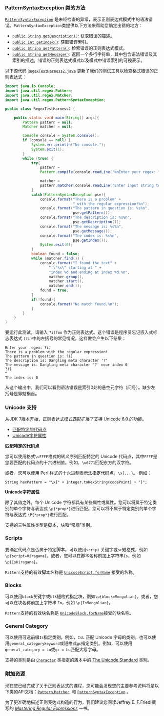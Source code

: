 ### PatternSyntaxException 类的方法

[`PatternSyntaxException`](https://docs.oracle.com/javase/8/docs/api/java/util/regex/PatternSyntaxException.html) 是未经检查的异常，表示正则表达式模式中的语法错误。`PatternSyntaxException`类提供以下方法来帮助您确定出错的地方：

- [`public String getDescription()`](https://docs.oracle.com/javase/8/docs/api/java/util/regex/PatternSyntaxException.html#getDescription--): 获取错误的描述。
- [`public int getIndex()`](https://docs.oracle.com/javase/8/docs/api/java/util/regex/PatternSyntaxException.html#getIndex--): 获取错误索引。
- [`public String getPattern()`](https://docs.oracle.com/javase/8/docs/api/java/util/regex/PatternSyntaxException.html#getPattern--): 检索错误的正则表达式模式。
- [`public String getMessage()`](https://docs.oracle.com/javase/8/docs/api/java/util/regex/PatternSyntaxException.html#getMessage--): 返回一个多行字符串，其中包含语法错误及其索引的描述，错误的正则表达式模式以及模式中错误索引的可视表示。

以下源代码 [`RegexTestHarness2.java`](https://docs.oracle.com/javase/tutorial/essential/regex/examples/RegexTestHarness2.java) 更新了我们的测试工具以检查格式错误的正则表达式：

```java
import java.io.Console;
import java.util.regex.Pattern;
import java.util.regex.Matcher;
import java.util.regex.PatternSyntaxException;

public class RegexTestHarness2 {

    public static void main(String[] args){
        Pattern pattern = null;
        Matcher matcher = null;

        Console console = System.console();
        if (console == null) {
            System.err.println("No console.");
            System.exit(1);
        }
        while (true) {
            try{
                pattern = 
                Pattern.compile(console.readLine("%nEnter your regex: "));

                matcher = 
                pattern.matcher(console.readLine("Enter input string to search: "));
            }
            catch(PatternSyntaxException pse){
                console.format("There is a problem" +
                               " with the regular expression!%n");
                console.format("The pattern in question is: %s%n",
                               pse.getPattern());
                console.format("The description is: %s%n",
                               pse.getDescription());
                console.format("The message is: %s%n",
                               pse.getMessage());
                console.format("The index is: %s%n",
                               pse.getIndex());
                System.exit(0);
            }
            boolean found = false;
            while (matcher.find()) {
                console.format("I found the text" +
                    " \"%s\" starting at " +
                    "index %d and ending at index %d.%n",
                    matcher.group(),
                    matcher.start(),
                    matcher.end());
                found = true;
            }
            if(!found){
                console.format("No match found.%n");
            }
        }
    }
}
```

要运行此测试，请输入 `?i)foo` 作为正则表达式。这个错误是程序员忘记嵌入式标志表达式 `(?i)`中的左括号的常见情况。这样做会产生以下结果：

```
Enter your regex: ?i)
There is a problem with the regular expression!
The pattern in question is: ?i)
The description is: Dangling meta character '?'
The message is: Dangling meta character '?' near index 0
?i)
^
The index is: 0
```

从这个输出中，我们可以看到语法错误是索引0处的悬空元字符（问号）。缺少左括号是罪魁祸首。

### Unicode 支持

从JDK 7版本开始，正则表达式模式匹配扩展了支持 Unicode 6.0 的功能。

- [匹配特定的代码点](https://docs.oracle.com/javase/tutorial/essential/regex/unicode.html#matchingSpecific)
- [Unicode字符属性](https://docs.oracle.com/javase/tutorial/essential/regex/unicode.html#properties)

**匹配特定的代码点**

您可以使用格式`\uFFFF`格式的转义序列匹配特定的 Unicode 代码点，其中`FFFF`是您要匹配的代码点的十六进制值。例如，`\u6771`匹配东方的汉字符。

或者，您可以使用 Perl 样式的十六进制表示法指定代码点，`\x{...}`。 例如：

```
String hexPattern = "\x{" + Integer.toHexString(codePoint) + "}";
```

**Unicode字符属性**

除了其值之外，每个 Unicode 字符都具有某些属性或属性。您可以将属于特定类别的单个字符与表达式 `\p{*prop*}`进行匹配。您可以将不属于特定类别的单个字符与表达式 `\P{*prop*}`进行匹配。

支持的三种属性类型是脚本，块和“常规”类别。

### Scripts

要确定代码点是否属于特定脚本，可以使用`script` 关键字或`sc`短格式，例如`\p{script=Hiragana}`。或者，您可以在脚本名称前加上字符串`Is`，例如`\p{IsHiragana}`。

`Pattern`支持的有效脚本名称是 [`UnicodeScript.forName`](https://docs.oracle.com/javase/8/docs/api/java/lang/Character.UnicodeScript.html#forName-java.lang.String-) 接受的名称。

### Blocks

可以使用`block`关键字或`blk`短格式指定块，例如`\p{block=Mongolian}`。或者，您可以在块名称前加上字符串 `In`，例如 `\p{InMongolian}`。

`Pattern`支持的有效块名称是 [`UnicodeBlock.forName`](https://docs.oracle.com/javase/8/docs/api/java/lang/Character.UnicodeBlock.html#forName-java.lang.String-)接受的块名称。

### General Category

可以使用可选前缀`Is`指定类别。例如，`IsL` 匹配 Unicode 字母的类别。也可以使用`general_categorykeyword`或短格式`gc`指定类别。例如，可以使用`general_category = Lu`或`gc = Lu`匹配大写字母。

支持的类别是由 [`Character`](https://docs.oracle.com/javase/8/docs/api/java/lang/Character.html) 类指定的版本中的 [The Unicode Standard](http://www.unicode.org/unicode/standard/standard.html) 类别。

### 附加资源

现在您已经完成了关于正则表达式的课程，您可能会发现您的主要参考资料将是以下类的API文档：[`Pattern`](https://docs.oracle.com/javase/8/docs/api/java/util/regex/Pattern.html),[`Matcher`](https://docs.oracle.com/javase/8/docs/api/java/util/regex/Matcher.html), 和 [`PatternSyntaxException`](https://docs.oracle.com/javase/8/docs/api/java/util/regex/PatternSyntaxException.html) 。

为了更准确地描述正则表达式构造的行为，我们建议您阅读Jeffrey E. F.Friedl撰写的 [*Mastering Regular Expressions*](http://www.amazon.com/exec/obidos/ASIN/0596002890/javasoftsunmicroA/) 一书。

